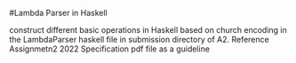 #Lambda Parser in Haskell

construct different basic operations in Haskell based on church encoding in the LambdaParser haskell file in submission directory of A2.
Reference Assignmetn2 2022 Specification pdf file as a guideline
